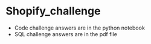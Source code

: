 # Shopify_challenge
- Code challenge answers are in the python notebook
- SQL challenge answers are in the pdf file
